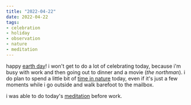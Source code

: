 ```yaml
---
title: "2022-04-22"
date: 2022-04-22
tags:
- celebration
- holiday
- observation
- nature
- meditation
---
```


happy [earth day](earth%20day.md)! i won't get to do a lot of celebrating today, because i'm busy with work and then going out to dinner and a movie (_the northman_). i do plan to spend a little bit of [time in nature](listen%20to%20nature.md) today, even if it's just a few moments while i go outside and walk barefoot to the mailbox.

i was able to do today's [meditation](meditation.md) before work.